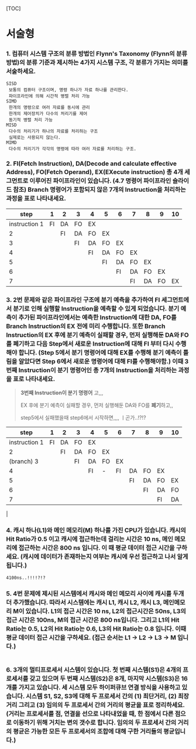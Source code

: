[TOC]

# 서술형

### 1. 컴퓨터 시스템 구조의 분류 방법인 Flynn's Taxonomy (Flynn의 분류 방법)의 분류 기준과 제시하는 4가지 시스템 구조, 각 분류가 가지는 의미를 서술하세요.

```
SISD
 보통의 컴퓨터 구조이며, 명령 하나가 자료 하나를 관리한다.
 파이프라인에 의해 시간적 병렬 처리 가능
SIMD
 한개의 명령으로 여러 자료를 동시에 관리
 한개의 제어장치가 다수의 처리기를 제어
 동기적 병렬 처리 가능
MISD
 다수의 처리기가 하나의 자료를 처리하는 구조
 실제로는 사용되지 않는다.
MIMD
 다수의 처리기가 각각의 명령에 따라 여러 자료를 처리하는 구조.
```





### 2. FI(Fetch Instruction), DA(Decode and calculate effective Address), FO(Fetch Operand), EX(EXecute instruction) 총 4개 세그먼트로 이루어진 파이프라인이 있습니다. (4.7 명령어 파이프라인 슬라이드 참조) Branch 명령어가 포함되지 않은 7개의 Instruction을 처리하는 과정을 표로 나타내세요.

| step          | 1    | 2    | 3    | 4    | 5    | 6    | 7    | 8    | 9    | 10   |
| ------------- | ---- | ---- | ---- | ---- | ---- | ---- | ---- | ---- | ---- | ---- |
| instruction 1 | FI   | DA   | FO   | EX   |      |      |      |      |      |      |
| 2             |      | FI   | DA   | FO   | EX   |      |      |      |      |      |
| 3             |      |      | FI   | DA   | FO   | EX   |      |      |      |      |
| 4             |      |      |      | FI   | DA   | FO   | EX   |      |      |      |
| 5             |      |      |      |      | FI   | DA   | FO   | EX   |      |      |
| 6             |      |      |      |      |      | FI   | DA   | FO   | EX   |      |
| 7             |      |      |      |      |      |      | FI   | DA   | FO   | EX   |



### 3. 2번 문제와 같은 파이프라인 구조에 분기 예측을 추가하여 FI 세그먼트에서 분기로 인해 실행할 Instruction을 예측할 수 있게 되었습니다. 분기 예측이 추가된 파이프라인에서는 예측한 Instruction에 대한 DA, FO를 Branch Instruction의 EX 전에 미리 수행합니다. 또한 Branch Instruction의 EX 후에 분기 예측이 실패할 경우, 먼저 실행해둔 DA와 FO를 폐기하고 다음 Step에서 새로운 Instruction에 대해 FI 부터 다시 수행해야 합니다. (Step 5에서 분기 명령어에 대해 EX를 수행해 분기 예측이 틀림을 알았다면 Step 6에서 새로운 명령어에 대해 FI를 수행해야함.) 이때 **3번째 Instruction이 분기 명령어**인 총 7개의 Instruction을 처리하는 과정을 표로 나타내세요. 

> **3번째 Instruction이 분기 명령어** 고,,, 
>
> EX 후에 분기 예측이 실패할 경우, 먼저 실행해둔 DA와 FO를 **폐기**하고,,
>
> step5에서 실패했을때 step6에서 시작하면,,,, ㅣ곤가..!?!?

| step          | 1    | 2    | 3    | 4    | 5    | 6    | 7    | 8    | 9    | 10   |
| ------------- | ---- | ---- | ---- | ---- | ---- | ---- | ---- | ---- | ---- | ---- |
| instruction 1 | FI   | DA   | FO   | EX   |      |      |      |      |      |      |
| 2             |      | FI   | DA   | FO   | EX   |      |      |      |      |      |
| (branch) 3    |      |      | FI   | DA   | FO   | EX   |      |      |      |      |
| 4             |      |      |      | FI   | -    | FI   | DA   | FO   | EX   |      |
| 5             |      |      |      |      |      |      | FI   | DA   | FO   | EX   |
| 6             |      |      |      |      |      |      |      | FI   | DA   | FO   |
| 7             |      |      |      |      |      |      |      |      | FI   | DA   |

|

### 4. 캐시 하나(L1)와 메인 메모리(M) 하나를 가진 CPU가 있습니다. 캐시의 Hit Ratio가 0.5 이고 캐시에 접근하는데 걸리는 시간은 10 ns, 메인 메모리에 접근하는 시간은 800 ns 입니다. 이 때 평균 데이터 접근 시간을 구하세요. (캐시에 데이터가 존재하는지 여부는 캐시에 우선 접근하고 나서 알게 됩니다.)

```
4100ns..!!!!?!?
```



### 5. 4번 문제에 제시된 시스템에서 캐시와 메인 메모리 사이에 캐시를 두개 더 추가했습니다. 따라서 시스템에는 캐시 L1, 캐시 L2, 캐시 L3, 메인메모리 M이 있습니다. L1의 접근 시간은 10 ns, L2의 접근시간은 50ns, L3의 접근 시간은 100ns, M의 접근 시간은 800 ns입니다. 그리고 L1의 Hit Ratio는 0.5, L2의 Hit Ratio는 0.6, L3의 Hit Ratio는 0.8 입니다. 이때 평균 데이터 접근 시간을 구하세요. (접근 순서는 L1 → L2 → L3 → M 입니다.) 

```

```



### 6. 3개의 멀티프로세서 시스템이 있습니다. 첫 번째 시스템(S1)은 4개의 프로세서를 갖고 있으며 두 번째 시스템(S2)은 8개, 마지막 시스템(S3)은 16개를 가지고 있습니다. 세 시스템 모두 하이퍼큐브 연결 방식을 사용하고 있습니다. 시스템 S1, S2, S3에 대해 두 프로세서 간의 (1) 최단거리, (2) 최장거리 그리고 (3) 임의의 두 프로세서 간의 거리의 평균을 표로 정리하세요. (거리는 프로세서를 점, 연결을 선으로 나타내었을 때, 한 점에서 다른 점으로 이동하기 위해 거치는 변의 갯수로 합니다. 임의의 두 프로세서 간의 거리의 평균은 가능한 모든 두 프로세서의 조합에 대해 구한 거리들의 평균입니다.)

```

```




